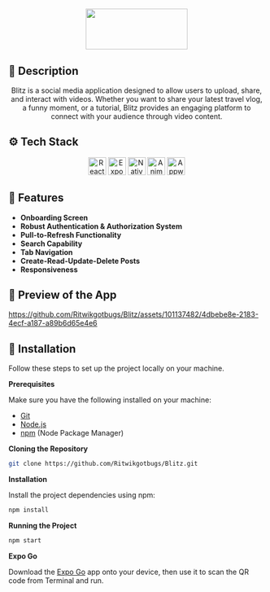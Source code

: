 <h1 align="center">
<img src="https://github.com/Ritwikgotbugs/Blitz/assets/101137482/5d4df5c0-9434-4fc1-8e27-086a9f719710" width=200 height=80>
</h1>

## 🤖 Description
<p align="center">
 Blitz is a social media application designed to allow users to upload, share, and interact with videos. Whether you want to share your latest travel vlog, a funny moment, or a tutorial, Blitz provides an engaging platform to connect with your audience through video content.
</p>

## ⚙️ Tech Stack

<p align="center">
  <img src="https://img.shields.io/badge/React_Native-35232A?style=for-the-badge&logo=react&logoColor=61DAFB" alt="React Native" height="35"/>
  <img src="https://img.shields.io/badge/Expo-1B1F23?style=for-the-badge&logo=expo&logoColor=white" alt="Expo" height="35"/>
  <img src="https://img.shields.io/badge/Nativewind-5B21B6?style=for-the-badge&logo=tailwindcss&logoColor=white" alt="Nativewind" height="35"/>
  <img src="https://img.shields.io/badge/Animatable-FFDD00?style=for-the-badge&logo=animatable&logoColor=black" alt="Animatable" height="35"/>
  <img src="https://img.shields.io/badge/Appwrite-F02E65?style=for-the-badge&logo=appwrite&logoColor=white" alt="Appwrite" height="35"/>
</p>

## <a name="features">🔋 Features</a>

- **Onboarding Screen**
- **Robust Authentication & Authorization System**
- **Pull-to-Refresh Functionality** 
- **Search Capability**
- **Tab Navigation**
- **Create-Read-Update-Delete Posts**
- **Responsiveness**


## 🎥 Preview of the App

https://github.com/Ritwikgotbugs/Blitz/assets/101137482/4dbebe8e-2183-4ecf-a187-a89b6d65e4e6

##  🚀 Installation

Follow these steps to set up the project locally on your machine.

**Prerequisites**

Make sure you have the following installed on your machine:

- [Git](https://git-scm.com/)
- [Node.js](https://nodejs.org/en)
- [npm](https://www.npmjs.com/) (Node Package Manager)

**Cloning the Repository**

```bash
git clone https://github.com/Ritwikgotbugs/Blitz.git
```

**Installation**

Install the project dependencies using npm:

```bash
npm install
```

**Running the Project**

```bash
npm start
```

**Expo Go**

Download the [Expo Go](https://expo.dev/go) app onto your device, then use it to scan the QR code from Terminal and run.

